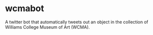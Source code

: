 # wcmabot
A twitter bot that automatically tweets out an object in the collection of Williams College Museum of Art (WCMA).

